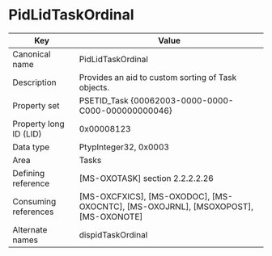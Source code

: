 # PidLidTaskOrdinal

| Key | Value |
|---|---|
| Canonical name | PidLidTaskOrdinal |
| Description | Provides an aid to custom sorting of Task objects. |
| Property set | PSETID_Task {00062003-0000-0000-C000-000000000046} |
| Property long ID (LID) | 0x00008123 |
| Data type | PtypInteger32, 0x0003 |
| Area | Tasks |
| Defining reference | [MS-OXOTASK] section 2.2.2.2.26 |
| Consuming references | [MS-OXCFXICS], [MS-OXODOC], [MS-OXOCNTC], [MS-OXOJRNL], [MSOXOPOST], [MS-OXONOTE] |
| Alternate names | dispidTaskOrdinal |

